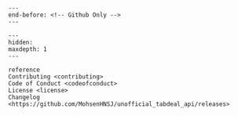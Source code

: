 ```{include} ../README.md
---
end-before: <!-- Github Only -->
---
```

[MIT license]: license
[Contributor Guide]: contributing

```{toctree}
---
hidden:
maxdepth: 1
---

reference
Contributing <contributing>
Code of Conduct <codeofconduct>
License <license>
Changelog <https://github.com/MohsenHNSJ/unofficial_tabdeal_api/releases>
```

